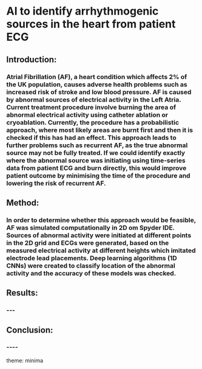 # AI to identify arrhythmogenic sources in the heart from patient ECG

## Introduction:
### Atrial Fibrillation (AF), a heart condition which affects 2% of the UK population, causes adverse health problems such as increased risk of stroke and low blood pressure. AF is caused by abnormal sources of electrical activity in the Left Atria. Current treatment procedure involve burning the area of abnormal electrical activity using catheter ablation or cryoablation. Currently, the procedure has a probabilistic approach, where most likely areas are burnt first and then it is checked if this has had an effect. This approach leads to further problems such as recurrent AF, as the true abnormal source may not be fully treated. If we could identify exactly where the abnormal source was initiating using time-series data from patient ECG and burn directly, this would improve patient outcome by minimising the time of the procedure and lowering the risk of recurrent AF.

## Method:
### In order to determine whether this approach would be feasible, AF was simulated computationally in 2D om Spyder IDE. Sources of abnormal activity were initiated at different points in the 2D grid and ECGs were generated, based on the measured electrical activity at different heights which imitated electrode lead placements. Deep learning algorithms (1D CNNs) were created to classify location of the abnormal activity and the accuracy of these models was checked.

## Results:
### ---

## Conclusion:
### ----

theme: minima
